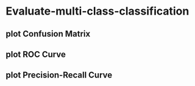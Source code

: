 # Evaluate-multi-class-classification

## plot Confusion Matrix

## plot ROC Curve

## plot Precision-Recall Curve
